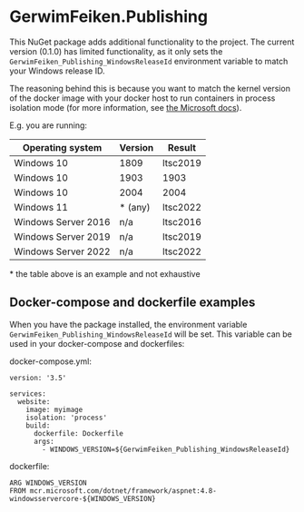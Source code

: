 # GerwimFeiken.Publishing
This NuGet package adds additional functionality to the project. The current version (0.1.0) has limited functionality, as it only sets the `GerwimFeiken_Publishing_WindowsReleaseId` environment variable to match your Windows release ID.

The reasoning behind this is because you want to match the kernel version of the docker image with your docker host to run containers in process isolation mode (for more information, see [the Microsoft docs](https://docs.microsoft.com/en-us/virtualization/windowscontainers/deploy-containers/version-compatibility)). 

E.g. you are running:

| Operating system | Version | Result |
| ------------| ------------ | ------- |
| Windows 10 | 1809 | ltsc2019 |
| Windows 10 | 1903 | 1903 |
| Windows 10 | 2004 | 2004 |
| Windows 11 | * (any) | ltsc2022 |
| Windows Server 2016 | n/a | ltsc2016 |
| Windows Server 2019 | n/a | ltsc2019 |
| Windows Server 2022 | n/a | ltsc2022 |

\* the table above is an example and not exhaustive

## Docker-compose and dockerfile examples
When you have the package installed, the environment variable `GerwimFeiken_Publishing_WindowsReleaseId` will be set. This variable can be used in your docker-compose and dockerfiles:

docker-compose.yml:
```
version: '3.5'

services:
  website:
    image: myimage
    isolation: 'process'
    build:
      dockerfile: Dockerfile
      args:
        - WINDOWS_VERSION=${GerwimFeiken_Publishing_WindowsReleaseId}
```
dockerfile:
```
ARG WINDOWS_VERSION
FROM mcr.microsoft.com/dotnet/framework/aspnet:4.8-windowsservercore-${WINDOWS_VERSION}
```